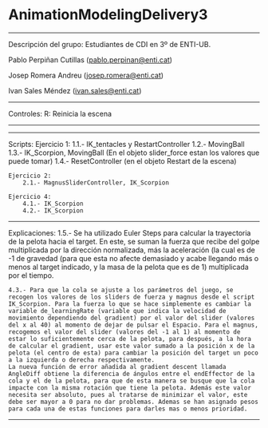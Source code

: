# AnimationModelingDelivery3
--------------------------------------------------------------------------

Descripción del grupo: Estudiantes de CDI en 3º de ENTI-UB.

Pablo Perpiñan Cutillas (pablo.perpinan@enti.cat)

Josep Romera Andreu (josep.romera@enti.cat)

Ivan Sales Méndez (ivan.sales@enti.cat)

--------------------------------------------------------------------------

Controles:
    R: Reinicia la escena
    
--------------------------------------------------------------------------

--------------------------------------------------------------------------

Scripts:
    Ejercicio 1:
        1.1.- IK_tentacles y RestartController
        1.2.- MovingBall
        1.3.- IK_Scorpion, MovingBall (En el objeto slider_force estan los valores que puede tomar)
        1.4.- ResetController (en el objeto Restart de la escena)

    Ejercicio 2:
        2.1.- MagnusSliderController, IK_Scorpion

    Ejercicio 4:
        4.1.- IK_Scorpion
		4.2.- IK_Scorpion

--------------------------------------------------------------------------

Explicaciones:
    1.5.- Se ha utilizado Euler Steps para calcular la trayectoria de la pelota hacia el target. En este, se suman la fuerza que recibe del golpe multiplicada por la dirección normalizada, más la aceleración (la cual es de -1 de gravedad (para que esta no afecte demasiado y acabe llegando más o menos al target indicado, y la masa de la pelota que es de 1) multiplicada por el tiempo.
	
	4.3.- Para que la cola se ajuste a los parámetros del juego, se recogen los valores de los sliders de fuerza y magnus desde el script IK_Scorpion. Para la fuerza lo que se hace simplemente es cambiar la variable de_learningRate (variable que indica la velocidad de movimiento dependiendo del gradient) por el valor del slider (valores del x al 40) al momento de dejar de pulsar el Espacio. Para el magnus, recogemos el valor del slider (valores del -1 al 1) al momento de estar lo suficientemente cerca de la pelota, para después, a la hora de calcular el gradient, usar este valor sumado a la posición x de la pelota (el centro de esta) para cambiar la posición del target un poco a la izquierda o derecha respectivamente.
	La nueva función de error añadida al gradient descent llamada AngleDiff obtiene la diferencia de ángulos entre el endEffector de la cola y el de la pelota, para que de esta manera se busque que la cola impacte con la misma rotación que tiene la pelota. Además este valor necesita ser absoluto, pues al tratarse de minimizar el valor, este debe ser mayor a 0 para no dar problemas. Ademas se han asignado pesos para cada una de estas funciones para darles mas o menos prioridad.

--------------------------------------------------------------------------